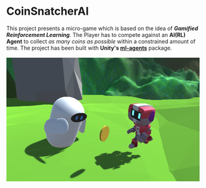 <h1>CoinSnatcherAI</h1>
This project presents a micro-game which is based on the idea of <b><em>Gamified Reinforcement Learning</em></b>. The Player has to compete against an <b>AI(RL) Agent</b> to collect <em>as many coins as possible</em> within a constrained amount of time. The project has been built with <b>Unity's <a href = "https://github.com/Unity-Technologies/ml-agents">ml-agents</a></b> package.
<br></br>

<img src="https://github.com/indropal/CoinSnatcherAI/blob/main/Images/Coin_Snatcher.png?raw=True"/>